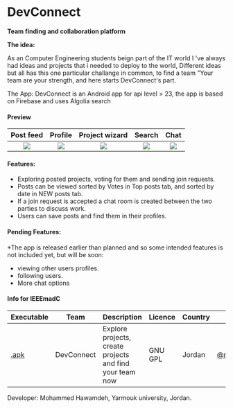# DevConnect
 
**Team finding and collaboration platform**

**The idea:**

As an Computer Engineering students beign part of the IT world I 've always had ideas and projects that i needed to deploy to the world, Different ideas but all has this one particular challange in common, to find a team "Your team are your strength, and here starts DevConnect's part.

The App: DevConnect is an Android app for api level > 23, the app is based on Firebase and uses Algolia search

#### Preview

 Post feed             |  Profile             |  Project wizard             |  Search             |  Chat
:-------------------------:|:-------------------------:|:-------------------------:|:-------------------------:|:-------------------------:
![](https://raw.githubusercontent.com/moehawamdeh/DevConnect/master/screenshots/feed.png)  |  ![](https://github.com/moehawamdeh/DevConnect/blob/master/screenshots/profile.png)  |  ![](https://github.com/moehawamdeh/DevConnect/blob/master/screenshots/create-3.png)  |  ![](https://github.com/moehawamdeh/DevConnect/blob/master/screenshots/search.png)  |  ![](https://github.com/moehawamdeh/DevConnect/blob/master/screenshots/chat.png)
 
 
#### Features:

- Exploring posted projects, voting for them and sending join requests.
- Posts can be viewed sorted by Votes in Top posts tab, and sorted by date in NEW posts tab.
- If a join request is accepted a chat room is created between the two parties to discuss work.
- Users can save posts and find them in their profiles.

#### Pending Features:

*The app is released earlier than planned and so some intended features is not included yet, but will be soon:
- viewing other users profiles.
- following users.
- More chat options

#### Info for IEEEmadC

| Executable  | Team | Description	|Licence	|Country	|Author|
| ------------- | ------------- | ------------------------------------- | ------------- | ------------- | ------------- |
|[.apk](https://github.com/moehawamdeh/DevConnect/raw/master/release/app-release.apk)|DevConnect|Explore projects, create projects and find your team now|GNU GPL|Jordan|[@moehawamdeh](https://github.com/moehawamdeh)|

Developer: Mohammed Hawamdeh, Yarmouk university, Jordan.
